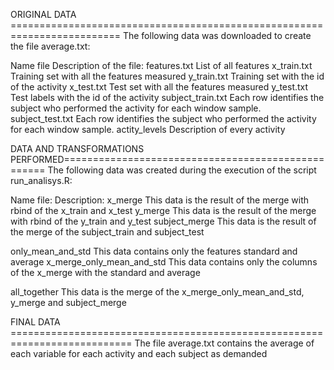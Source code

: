 
ORIGINAL DATA =========================================================================
The following data was downloaded to create the file average.txt:

Name file			Description of the file:
features.txt 			List of all features
x_train.txt			Training set with all the features measured
y_train.txt			Training set with the id of the activity
x_test.txt			Test set with all the features measured	
y_test.txt			Test labels with the id of the activity
subject_train.txt		Each row identifies the subject who performed the activity for each window sample.
subject_test.txt		Each row identifies the subject who performed the activity for each window sample.
actity_levels			Description of every activity


DATA AND TRANSFORMATIONS PERFORMED===================================================
The following data was created during the execution of the script run_analisys.R:

Name file:			Description:
x_merge				This data is the result of the merge with rbind of the x_train and x_test
y_merge				This data is the result of the merge with rbind of the y_train and y_test
subject_merge			This data is the result of the merge of the subject_train and subject_test

only_mean_and_std		This data contains only the features standard and average
x_merge_only_mean_and_std	This data contains only the columns of the x_merge with the standard and average

all_together			This data is the merge of the x_merge_only_mean_and_std, y_merge and subject_merge


FINAL DATA ===========================================================================
The file average.txt contains the average of each variable for each activity and each subject as demanded